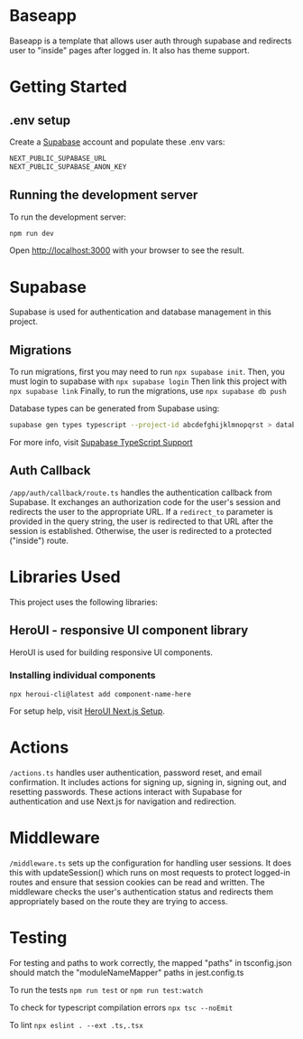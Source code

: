 # Baseapp

Baseapp is a template that allows user auth through supabase and redirects user to "inside" pages after logged in. It also has theme support.

# Getting Started

## .env setup

Create a [Supabase](#supabase) account and populate these .env vars:

```bash
NEXT_PUBLIC_SUPABASE_URL
NEXT_PUBLIC_SUPABASE_ANON_KEY
```

## Running the development server

To run the development server:

```bash
npm run dev
```

Open [http://localhost:3000](http://localhost:3000) with your browser to see the result.

# Supabase

Supabase is used for authentication and database management in this project.

## Migrations

To run migrations, first you may need to run `npx supabase init`.
Then, you must login to supabase with `npx supabase login`
Then link this project with `npx supabase link`
Finally, to run the migrations, use `npx supabase db push`

Database types can be generated from Supabase using:

```bash
supabase gen types typescript --project-id abcdefghijklmnopqrst > database.types.ts
```

For more info, visit [Supabase TypeScript Support](https://supabase.com/docs/reference/javascript/typescript-support)

## Auth Callback

`/app/auth/callback/route.ts` handles the authentication callback from Supabase. It exchanges an authorization code for the user's session and redirects the user to the appropriate URL. If a `redirect_to` parameter is provided in the query string, the user is redirected to that URL after the session is established. Otherwise, the user is redirected to a protected ("inside") route.

# Libraries Used

This project uses the following libraries:

## HeroUI - responsive UI component library

HeroUI is used for building responsive UI components.

### Installing individual components

`npx heroui-cli@latest add component-name-here`

For setup help, visit [HeroUI Next.js Setup](https://www.heroui.com/docs/frameworks/nextjs).

# Actions

`/actions.ts` handles user authentication, password reset, and email confirmation. It includes actions for signing up, signing in, signing out, and resetting passwords. These actions interact with Supabase for authentication and use Next.js for navigation and redirection.

# Middleware

`/middleware.ts` sets up the configuration for handling user sessions. It does this with updateSession() which runs on most requests to protect logged-in routes and ensure that session cookies can be read and written. The middleware checks the user's authentication status and redirects them appropriately based on the route they are trying to access.

# Testing

For testing and paths to work correctly, the mapped "paths" in tsconfig.json should match the "moduleNameMapper" paths in jest.config.ts

To run the tests
`npm run test`
or
`npm run test:watch`

To check for typescript compilation errors
`npx tsc --noEmit`

To lint
`npx eslint . --ext .ts,.tsx`

